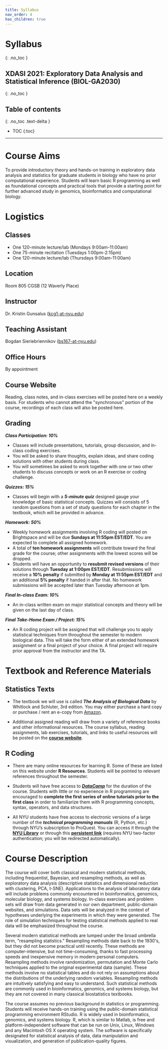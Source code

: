 ```yaml
---
title: Syllabus
nav_order: 4
has_children: true
---
```


# Syllabus
{: .no_toc }
## XDASI 2021: Exploratory Data Analysis and Statistical Inference (BIOL-GA2030)
{: .no_toc }

## Table of contents
{: .no_toc .text-delta }

- TOC
{:toc}

---

# Course Aims

To provide introductory theory and hands-on training in exploratory data analysis and statistics for graduate students in biology who have no prior computational experience. Students will learn basic R programming as well as foundational concepts and practical tools that provide a starting point for further advanced study in genomics, bioinformatics and computational biology.

# Logistics

## Classes
+ One 120-minute lecture/lab (Mondays 9:00am-11:00am)
+ One 75-minute recitation (Tuesdays 1:00pm-2:15pm)
+ One 120-minute lecture/lab (Thursdays 9:00am-11:00am)

## Location
Room 805 CGSB (12 Waverly Place)

## Instructor
Dr. Kristin Gunsalus ([kcg1-at-nyu.edu](mailto:kcg1@nyu.edu))

## Teaching Assistant
Bogdan Sieriebriennikov ([bs167-at-nyu.edu](mailto:bs167@nyu.edu))

## Office Hours
By appointment

## Course Website

Reading, class notes, and in-class exercises will be posted here on a weekly basis. For students who cannot attend the "synchronous" portion of the course, recordings of each class will also be posted here.

## Grading

___Class Participation: 10%___

*   Classes will include presentations, tutorials, group discussion, and in-class coding exercises.
*   You will be asked to share thoughts, explain ideas, and share coding solutions with other students during class.  
*   You will sometimes be asked to work together with one or two other students to discuss concepts or work on an R exercise or coding challenge.

___Quizzes: 15%___

*    Classes will begin with a ***5-minute quiz*** designed gauge your knowledge of basic statistical concepts. Quizzes will consists of 5 random questions from a set of study questions for each chapter in the textbook, which will be provided in advance.

___Homework: 50%___

*   Weekly homework assignments involving R coding will posted on Brightspace and will be due **Sundays at 11:55pm EST/EDT**. You are expected to complete all assigned homework.
*   A total of **ten homework assignments** will contribute toward the final grade for the course; other assignments with the lowest scores will be dropped.
*   Students will have an opportunity to **resubmit revised versions** of their solutions through **Tuesday at 1:00pm EST/EDT**. Resubmissions will receive a **10% penalty** if submitted by **Monday at 11:55pm EST/EDT** and an additional **5% penalty** if handed in after that. No homework submissions will be accepted later than Tuesday afternoon at 1pm.

___Final In-class Exam:  10%___

*   An in-class written exam on major statistical concepts and theory will be given on the last day of class.

___Final Take-Home Exam / Project:  15%___

*   An R coding project will be assigned that will challenge you to apply statistical techniques from throughout the semester to modern biological data. This will take the form either of an extended homework assignment or a final project of your choice. A final project will require prior approval from the instructor and the TA.


# Textbook and Reference Materials

## Statistics Texts

*   The textbook we will use is called ***The Analysis of Biological Data*** by Whitlock and Schluter, 3rd edition. You may either purchase a hard copy or purchase / rent an e-copy from [Amazon](https://smile.amazon.com/dp/B081ZH5PL2).

*   Additional assigned reading will draw from a variety of reference books and other informational resources. The course syllabus, reading assignments, lab exercises, tutorials, and links to useful resources will be posted on the **[course website](https://xdasi.bio.nyu.edu/)**.


## R Coding

*   There are many online resources for learning R. Some of these are listed on this website under **R Resources**. Students will be pointed to relevant references throughout the semester.

*   Students will have free access to ***[DataCamp](http://www.datacamp.com/)*** for the duration of the course. Students with little or no experience in R programming are encouraged to **complete the first series of online tutorials prior to the first class** in order to familiarize them with R programming concepts, syntax, operators, and data structures.

*   All NYU students have free access to electronic versions of a large number of the ***technical programming manuals*** (R, Python, etc.) through NYU’s subscription to ProQuest. You can access it through the **[NYU Library](https://guides.nyu.edu/az.php?q=safari)** or through this **[persistent link](https://persistent.library.nyu.edu/arch/NYU01272)** (requires NYU two-factor authentication; you will be redirected automatically).


# Course Description

The course will cover both classical and modern statistical methods, including frequentist, Bayesian, and resampling methods, as well as exploratory data analysis (descriptive statistics and dimensional reduction with clustering, PCA, t-SNE). Applications to the analysis of laboratory data will include problems commonly encountered in bioinformatics, genomics, molecular biology, and systems biology. In-class exercises and problem sets will draw from data generated in our own department, public-domain websites, and simulations. Data sets will be analyzed in the context of hypotheses underlying the experiments in which they were generated. The role of simulation techniques for testing statistical methods applied to real data will be emphasized throughout the course.

Several modern statistical methods are lumped under the broad umbrella term, "resampling statistics." Resampling methods date back to the 1930's, but they did not become practical until recently. These methods are computer-intensive, but not time-consuming, thanks to fast processing speeds and inexpensive memory in modern personal computers. Resampling methods involve randomization, permutation and Monte Carlo techniques applied to the original experimental data (sample). These methods involve no statistical tables and do not rely on assumptions about the distributions of the underlying random variables. Resampling methods are intuitively satisfying and easy to understand. Such statistical methods are commonly used in bioinformatics, genomics, and systems biology, but they are not covered in many classical biostatistics textbooks.

The course assumes no previous background in statistics or programming. Students will receive hands-on training using the public-domain statistical programming environment RStudio. R is widely used in bioinformatics, genomics, and systems biology. R, which is similar to Matlab, is free and platform-independent software that can be run on Unix, Linux, Windows and any Macintosh OS X operating system. The software is specifically designated for statistical analysis of data, data manipulation and visualization, and generation of publication-quality figures.
